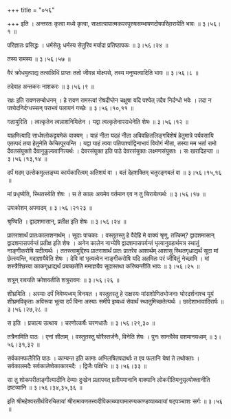 +++
title = "०५६"

+++
इति । अन्तरतः कृत्वा मध्ये कृत्वा, साक्षात्पापात्मकपरपुरुषसम्भाषणदोषपरिहारायेति भावः  ॥  ३।५६।१ ॥   

  

परिज्ञातः प्रसिद्धः । धर्मसेतुः धर्मस्य सेतुरिव मर्यादा प्रतिष्ठापकः  ॥  ३।५६।२४ ॥   

  

तस्य रामस्य  ॥  ३।५६।५७ ॥   

  

वैरं क्रोधमुत्पाद्य तत्सन्निधिं प्राप्तः ततो जीवन्न मोक्ष्यसे, तस्य मनुष्यत्वादिति भावः  ॥  ३।५६।८ ॥   

  

तदेवाह अन्तकरः नाशकरः  ॥  ३।५६।९ ॥   

  

रक्षः इति रावणसम्बोधनम् । हे रावण रामस्त्वां रोषदीप्तेन चक्षुषा यदि पश्येत् तदैव निर्दग्धो भवेः । तदा न पश्येदनिर्दग्धस्सन् पराभवं पलायनं गच्छेः  ॥  ३।५६।१०,११  ॥   

गतायुरिति । त्वत्कृतेन त्वन्नाशनिमित्तेन । यद्वा त्वत्कृतेनापराधेनेति शेषः  ॥  ३।५६।१२ ॥   

  

याहमित्यादि सार्धश्लोकद्वयमेकं वाक्यम् । याहं नीता यदहं नीता अविवक्षितलिङ्गविशेषं हेतुमात्रे पर्यवसायि एतत्पदं तया हेतुनेति केचित्पूरयन्ति । यद्वा याहं त्वया पतिपार्श्वाद्विनाभावं वियोगं नीता, तस्या मम भर्ता रामो दैवतसंयुक्तो दैवानुकूल्यवानित्यर्थः । देवरसंयुक्त इति पाठे देवरसंयुक्तः लक्ष्मणसंयुक्तः । सः खरादिहन्ता  ॥  ३।५६।१३,१४ ॥   

  

दर्पं मदम् उत्सेकमुल्लङ्घ्य कार्यकारित्वम् अतिशयं वा । बलं देहशक्तिम् चतुरङ्गबलं वा  ॥  ३।५६।१५,१६ ॥   

  

मां प्रधृष्येति, स्थितस्येति शेषः । स ते कालः अयमेव वर्तमान एव न तु चिरायेत्यर्थः  ॥  ३।५६।१७ ॥   

  

उपक्रोशम् अपवादम्  ॥  ३।५६।२१२३ ॥   

  

श्रृण्विति । द्वादशमासान्, प्रतीक्ष इति शेषः  ॥  ३।५६।२४ ॥   

  

प्रातराशार्थं प्रातःकालाशनार्थम् । सूदाः पाचकाः । वस्तुतस्तु हे वैदेहि मे वाक्यं श्रृणु, तत्किम्? द्वादशमासान् द्वादशमासपर्यन्तं प्रतीक्ष इति शेषः । अनेन कालेन नाभ्येषि द्वादशमासपर्यन्तं भृत्यानुग्रहार्थमत्र स्थातुं नाङ्गीकरोषि यदीत्यर्थः । ततस्त्वामुद्दिश्य प्रातराशार्थं प्रातः प्रातरेव आशार्थम् आशासु स्थितगृध्राद्यर्थं सूदा मां छेत्स्यन्ति, मदाज्ञायैवेति शेषः । देवि मां भृत्यत्वेन नाङ्गीकरोषि यदि अहमितः परं जीवितुं नेच्छामि । मां शस्त्रैश्छित्त्वा काकगृध्राद्यर्थं प्रयच्छतेति ममाज्ञयैव सूदास्तथा करिष्यन्तीति भावः  ॥  ३।५६।२५ ॥   

  

शत्रून् रावयति क्रोशयतीति शत्रुरावणः  ॥  ३।५६।२६ ॥   

  

शीघ्रमिति । अस्याः दर्पं निवेष्यध्वम् विनयत । वस्तुतस्तु हे राक्षस्यः मांसशोणितभोजनाः घोरदर्शनाश्च यूयं शीघ्रमविकृताः अविरूपा भूत्वा दर्पं विना अस्याः समीपे इष्यध्वं सेवार्थं स्थातुमिच्छतेत्यर्थः । छादेशाभावादिरार्षः  ॥  ३।५६।२७,२८ ॥   

  

स इति । प्रचाल्य उत्थाय । चरणोत्कर्षैः चरणधातैः  ॥  ३।५६।२९,३० ॥   

  

तत्रैनामिति पाठः । एनां सीताम् । वस्तुतस्तु घोरैस्तर्जनैः, विनेति शेषः । पुनः सान्त्वैरेव वशमानयध्वम्  ॥  ३।५६।३१,३२ ॥   

  

सर्वकामफलैरिति पाठः । काम्यन्त इति कामाः अभिलषितपदार्थाः त एव फलानि येषां ते तथोक्ताः । सर्वकालमदैः सर्वकालेष्वेकाकारमदैः । द्विजैः पक्षिभिः  ॥  ३।५६।३३ ॥   

  

सा तु शोकपरीताङ्गीत्यादीनि देव्याः दुःखेन प्रलापवत् प्रतीयमानानि वाक्यानि लोकरीतिमनुसृत्योक्तानीति द्रष्टव्यानि  ॥  ३।५६।३४,३५,३६ ॥   

  

इति श्रीमहेश्वरतीर्थविरचितायां श्रीरामायणतत्त्वदीपिकाख्यायामारण्यकाण्डव्याख्यायां षट्पञ्चाशः सर्गः  ॥  ३।५६ ॥   

  

